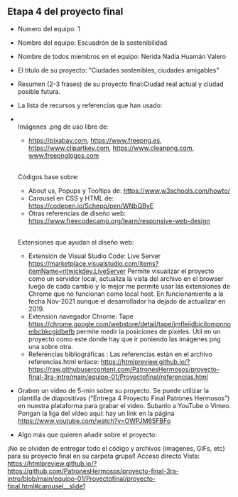 ## Etapa 4 del proyecto final

- Numero del equipo: 1
- Nombre del equipo: Escuadrón de la sostenibilidad
- Nombre de todos miembros en el equipo: Nerida Nadia Huamán Valero
- El título de su proyecto: "Ciudades sostenibles, ciudades amigables"
- Resumen (2-3 frases) de su proyecto final:Ciudad real actual y ciudad posible futura.
- La lista de recursos y referencias que han usado:
- <br>Imágenes .png de uso libre de:</br>
   - https://pixabay.com, https://www.freepng.es, https://www.clipartkey.com, https://www.cleanpng.com, www.freepnglogos.com

   <br>Códigos  base sobre:</br>
   - About us, Popups y Tooltips de: https://www.w3schools.com/howto/
   - Carousel en CSS y HTML de: https://codepen.io/Schepp/pen/WNbQByE
   - Otras referencias de diseño web: https://www.freecodecamp.org/learn/responsive-web-design

  <br>Extensiones que ayudan al diseño web:<br>
   - Extensión  de Visual Studio Code:  Live Server https://marketplace.visualstudio.com/items?itemName=ritwickdey.LiveServer Permite visualizar el proyecto como un servidor 	local, actualiza la vista del archivo en el browser luego de cada cambio y lo mejor me permite usar las extensiones de Chrome que no funcionan como local host. En funcionamiento a la fecha Nov-2021 aunque el desarrollador ha dejado de actualizar en 2019.
   - Extension navegador Chrome: Tape https://chrome.google.com/webstore/detail/tape/jmfleijdbicilompnnombcbkcgidbefb permite medir la posiciones de píxeles. Útil en un proyecto como este donde hay que ir poniendo las imágenes png una sobre otra.
   - Referencias bibliográficas : Las referencias están en el archivo referencias.html enlace: https://htmlpreview.github.io/?https://raw.githubusercontent.com/PatronesHermosos/proyecto-final-3ra-intro/main/equipo-01/Proyectofinal/referencias.html
  
- Graben un video de 5-min sobre su proyecto. Se puede utilizar la plantilla de diapositivas (“Entrega 4 Proyecto Final Patrones Hermosos”) en nuestra plataforma para grabar el video. Subanlo a YouTube o Vimeo. Pongan la liga del vídeo aquí: hay un link en la página
https://www.youtube.com/watch?v=OWPJM65FBFo
- Algo más que quieren añadir sobre el proyecto: 

¡No se olviden de entregar todo el código y archivos (imagenes, GIFs, etc) para su proyecto final en su carpeta grupal!
Acceso directo Vista:
https://htmlpreview.github.io/?https://github.com/PatronesHermosos/proyecto-final-3ra-intro/blob/main/equipo-01/Proyectofinal/proyecto-final.html#carousel__slide1
